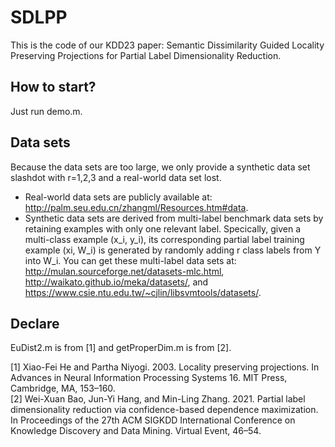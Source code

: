 # SDLPP
This is the code of our KDD23 paper: Semantic Dissimilarity Guided Locality Preserving Projections for Partial Label Dimensionality Reduction. 

## How to start?
Just run demo.m.

## Data sets
Because the data sets are too large, we only provide a synthetic data set slashdot with r=1,2,3 and a real-world data set lost.
- Real-world data sets are publicly available at: http://palm.seu.edu.cn/zhangml/Resources.htm#data.
- Synthetic data sets are derived from multi-label benchmark data sets by retaining examples with only one relevant label.
   Specically, given a multi-class example (x_i, y_i), its corresponding partial label training example (xi, W_i) is generated by 
   randomly adding r class labels from Y into W_i. You can get these multi-label data sets at: http://mulan.sourceforge.net/datasets-mlc.html,
   http://waikato.github.io/meka/datasets/, and https://www.csie.ntu.edu.tw/~cjlin/libsvmtools/datasets/.

## Declare
EuDist2.m is from [1] and getProperDim.m is from [2].

[1] Xiao-Fei He and Partha Niyogi. 2003. Locality preserving projections. In Advances in Neural Information Processing Systems 16. MIT Press, Cambridge, MA, 153–160.  
[2] Wei-Xuan Bao, Jun-Yi Hang, and Min-Ling Zhang. 2021. Partial label dimensionality reduction via confidence-based dependence maximization. In Proceedings of the 27th ACM SIGKDD International Conference on Knowledge Discovery and Data Mining. Virtual Event, 46–54.
